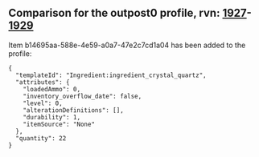 ## Comparison for the outpost0 profile, rvn: [1927](https://github.com/PRO100KatYT/FortniteProfileRevisions/tree/main/profiles/outpost0/1927%20outpost0.json)-[1929](https://github.com/PRO100KatYT/FortniteProfileRevisions/tree/main/profiles/outpost0/1929%20outpost0.json)

Item b14695aa-588e-4e59-a0a7-47e2c7cd1a04 has been added to the profile:

```
{
  "templateId": "Ingredient:ingredient_crystal_quartz",
  "attributes": {
    "loadedAmmo": 0,
    "inventory_overflow_date": false,
    "level": 0,
    "alterationDefinitions": [],
    "durability": 1,
    "itemSource": "None"
  },
  "quantity": 22
}
```

<br><br>
